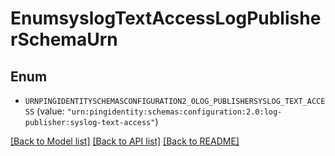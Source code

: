 # EnumsyslogTextAccessLogPublisherSchemaUrn

## Enum


* `URNPINGIDENTITYSCHEMASCONFIGURATION2_0LOG_PUBLISHERSYSLOG_TEXT_ACCESS` (value: `"urn:pingidentity:schemas:configuration:2.0:log-publisher:syslog-text-access"`)


[[Back to Model list]](../README.md#documentation-for-models) [[Back to API list]](../README.md#documentation-for-api-endpoints) [[Back to README]](../README.md)


